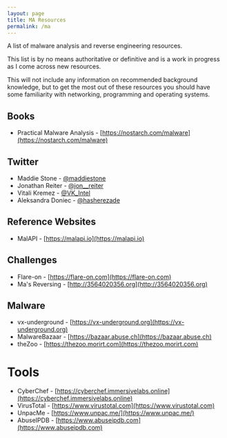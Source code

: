 ```yaml
---
layout: page
title: MA Resources
permalink: /ma
---
```


A list of malware analysis and reverse engineering resources.

This list is by no means authoritative or definitive and is a work in progress as I come across new resources.

This will not include any information on recommended background knowledge, but to get the most out of these resources you should have some familiarity with networking, programming and operating systems.

## Books
- Practical Malware Analysis - [https://nostarch.com/malware](https://nostarch.com/malware)

## Twitter
- Maddie Stone - [@maddiestone](https://twitter.com/maddiestone)
- Jonathan Reiter - [@jon__reiter](https://twitter.com/jon__reiter)
- Vitali Kremez - [@VK_Intel](https://twitter.com/VK_Intel)
- Aleksandra Doniec - [@hasherezade](https://twitter.com/hasherezade)

## Reference Websites
- MalAPI - [https://malapi.io](https://malapi.io)

## Challenges
- Flare-on - [https://flare-on.com](https://flare-on.com)
- Ma's Reversing - [http://3564020356.org](http://3564020356.org)

## Malware
- vx-underground - [https://vx-underground.org](https://vx-underground.org)
- MalwareBazaar - [https://bazaar.abuse.ch](https://bazaar.abuse.ch)
- theZoo - [https://thezoo.morirt.com](https://thezoo.morirt.com)

# Tools
- CyberChef - [https://cyberchef.immersivelabs.online](https://cyberchef.immersivelabs.online)
- VirusTotal - [https://www.virustotal.com](https://www.virustotal.com)
- UnpacMe - [https://www.unpac.me/](https://www.unpac.me/)
- AbuseIPDB - [https://www.abuseipdb.com](https://www.abuseipdb.com)